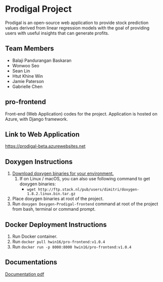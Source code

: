 # Prodigal Project
Prodigal is an open-source web application to provide stock prediction values derived from linear regression models with the goal of providing users with useful insights that can generate profits.

## Team Members
- Balaji Pandurangan Baskaran
- Wonwoo Seo
- Sean Lin
- Htut Khine Win
- Jamie Paterson
- Gabrielle Chen

## pro-frontend
Front-end (Web Application) codes for the project. Application is hosted on Azure, with Django framework.

## Link to Web Application
https://prodigal-beta.azurewebsites.net

## Doxygen Instructions
1. [Download doxygen binaries for your environment.](http://www.stack.nl/~dimitri/doxygen/download.html)
    1. If on Linux / macOS, you can also use following command to get doxygen binaries:
        - ```wget http://ftp.stack.nl/pub/users/dimitri/doxygen-1.8.2.linux.bin.tar.gz```
2. Place doxygen binaries at root of the project.
3. Run ```doxygen Doxygen-Prodigal-frontend``` command at root of the project from bash, terminal or command prompt.

## Docker Deployment Instructions
1. Run Docker container.
2. Run ```docker pull hwin16/pro-frontend:v1.0.4```
3. Run ```docker run -p 8000:8000 hwin16/pro-frontend:v1.0.4```

## Documentations
[Documentation pdf](prodigal_documentation.pdf)